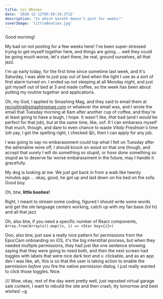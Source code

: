 ```yaml
---
title: Lol Whoops
date: '2020-12-12T05:56:19.371Z'
description: "In which Gareth doesn't post for weeks!"
coverImage: 'littleBooties.jpg'
---
```


Good morning!

My bad on not posting for a few weeks here! I've been super-stressed trying to get myself together here, and things are going ... well they could be going much worse, let's start there, be real, ground ourselves, all that jazz.

I'm up early today, for the first time since sometime last week, and it's Saturday, I was able to just pop out of bed when the light I use as a sort of first alarm turned on. I ended up not sleeping at all Monday night, and just got myself out of bed at 3 and made coffee, so the week has been about putting my routine together and applications.

Oh, my God, I applied to Smashing Mag, and they said to email them at recruiting@smashingmag.com or whatever the email was, and I wrote the email that Tuesday morning at 6am after another cup of coffee, and they're at least going to have a laugh, I hope. It wasn't like, _that_ bad (and I _would_ be perfect for that job), but at the same time, like, oof. If I can embarass myself that much, though, and dare to even chance to waste _Vitaly Friedman's_ time (oh yay, I got the spelling right, I checked 😃), then I can apply for any job.

I was going to say no embarassment could top what I felt on Tuesday after the adrenaline wore off, I should knock on wood on that one though, and accept that surely I will do something so stupid, or _have done_ something so stupid as to deserve far worse embarassment in the future, may I handle it gracefully.

My dog is looking at me. We just got back in from a walk like twenty minutes ago ... okay, good, he got up and laid down on his bed on the sofa. Good boy.

Oh, btw, **little booties!**

Right, I meant to stream some coding, figured I should write some words and get the ole language centers working, catch up with my fan base (lol hi) and all that jazz

Oh, also btw, if you need a specific number of React components, `Array.from(Array(x)).map((x, i) => <Star key={i}>)`

Ooo, also btw, just saw a really nice pattern for permissions from the EpocCam onboarding on iOS, it's the big interstitial process, but when they needed multiple permissions, they had just like one sentence showing saying that they were going to need both, and then the next screen had toggles with labels that were nice dark text and v. clickable, and as an app dev I was like, ah, this is so that the user is taking action to enable the permission _before_ you fire the native permission dialog. I just really wanted to click those toggles. Nice.

/// Wow, okay, rest of the day went pretty well, just reposted virtual garage sale content, I want to rebuild the site and then crash, tty tomorrow and best wishes! ~g
